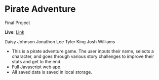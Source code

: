 # Pirate Adventure
Final Project

**Live**: [Link](https://pirate-adventure.surge.sh/)

Daisy Johnson
Jonathon Lee
Tyler King
Josh Williams  

- This is a pirate adventure game. The user inputs their name, selects a character, and goes through various story challenges to improve their stats and get to the end.
- Full Javascript web app. 
- All saved data is saved in local storage. 

